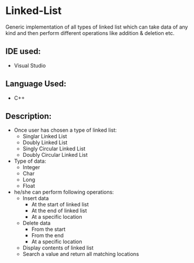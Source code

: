 # Linked-List
Generic implementation of all types of linked list which can take data of any kind and then perform different operations like addition &amp; deletion etc.

## IDE used:
- Visual Studio

## Language Used:
- C++

## Description:
-	Once user has chosen a type of linked list:
    -	Singlar Linked List
    -	Doubly Linked List
    -	Singly Circular Linked List
    -	Doubly Circular Linked List 
- Type of data:
    - Integer
    - Char
    - Long
    - Float
- he/she can perform following operations:
  -	Insert data
      -	At the start of linked list
      -	At the end of linked list
      -	At a specific location
  -	Delete data
      -	From the start
      -	From the end
      -	At a specific location
  -	Display contents of linked list
  -	Search a value and return all matching locations
